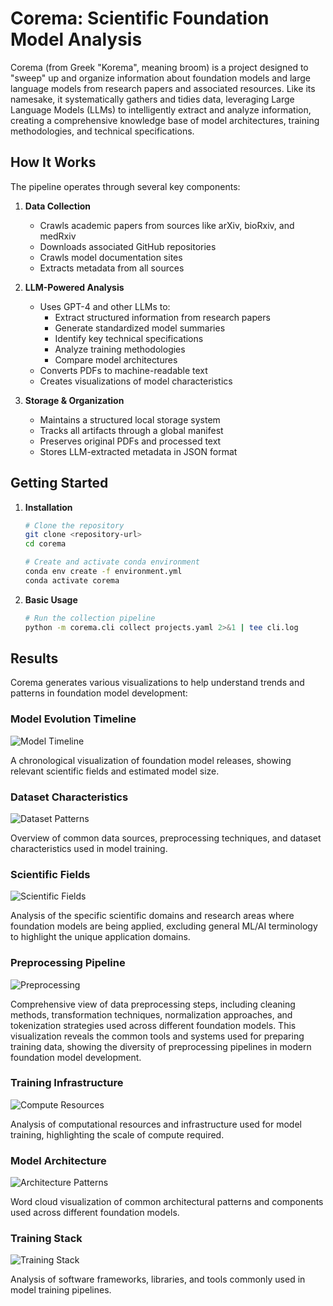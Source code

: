 # Corema: Scientific Foundation Model Analysis

Corema (from Greek "Korema", meaning broom) is a project designed to "sweep" up and organize information about foundation models and large language models from research papers and associated resources. Like its namesake, it systematically gathers and tidies data, leveraging Large Language Models (LLMs) to intelligently extract and analyze information, creating a comprehensive knowledge base of model architectures, training methodologies, and technical specifications.

## How It Works

The pipeline operates through several key components:

1. **Data Collection**
   - Crawls academic papers from sources like arXiv, bioRxiv, and medRxiv
   - Downloads associated GitHub repositories
   - Crawls model documentation sites
   - Extracts metadata from all sources

2. **LLM-Powered Analysis**
   - Uses GPT-4 and other LLMs to:
     - Extract structured information from research papers
     - Generate standardized model summaries
     - Identify key technical specifications
     - Analyze training methodologies
     - Compare model architectures
   - Converts PDFs to machine-readable text
   - Creates visualizations of model characteristics

3. **Storage & Organization**
   - Maintains a structured local storage system
   - Tracks all artifacts through a global manifest
   - Preserves original PDFs and processed text
   - Stores LLM-extracted metadata in JSON format

## Getting Started

1. **Installation**
   ```bash
   # Clone the repository
   git clone <repository-url>
   cd corema

   # Create and activate conda environment
   conda env create -f environment.yml
   conda activate corema
   ```

2. **Basic Usage**
   ```bash
   # Run the collection pipeline
   python -m corema.cli collect projects.yaml 2>&1 | tee cli.log
   ```

## Results

Corema generates various visualizations to help understand trends and patterns in foundation model development:

### Model Evolution Timeline
![Model Timeline](docs/images/model_timeline.svg)

A chronological visualization of foundation model releases, showing relevant scientific fields and estimated model size.

### Dataset Characteristics
![Dataset Patterns](docs/images/dataset_wordclouds.svg)

Overview of common data sources, preprocessing techniques, and dataset characteristics used in model training.

### Scientific Fields
![Scientific Fields](docs/images/scientific_fields_wordcloud.svg)

Analysis of the specific scientific domains and research areas where foundation models are being applied, excluding general ML/AI terminology to highlight the unique application domains.

### Preprocessing Pipeline
![Preprocessing](docs/images/preprocessing_wordclouds.svg)

Comprehensive view of data preprocessing steps, including cleaning methods, transformation techniques, normalization approaches, and tokenization strategies used across different foundation models. This visualization reveals the common tools and systems used for preparing training data, showing the diversity of preprocessing pipelines in modern foundation model development.

### Training Infrastructure
![Compute Resources](docs/images/compute_resources_wordclouds.svg)

Analysis of computational resources and infrastructure used for model training, highlighting the scale of compute required.

### Model Architecture
![Architecture Patterns](docs/images/architecture_wordclouds.svg)

Word cloud visualization of common architectural patterns and components used across different foundation models.

### Training Stack
![Training Stack](docs/images/training_stack_wordclouds.svg)

Analysis of software frameworks, libraries, and tools commonly used in model training pipelines.
